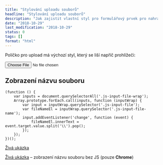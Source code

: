 ```yaml
---
title: "Stylování uploadu souborů"
headline: "Stylování uploadu souborů"
description: "Jak zajistit vlastní styl pro formulářový prvek pro nahrávání souborů <code>&lt;input type=file></code>."
date: "2018-10-29"
last_modification: "2018-10-29"
status: 0
tags: []
format: "html"
---
```


<p>Políčko pro upload má výchozí styl, který se liší napříč prohlížeči:</p>


<div class="live">
  <input type="file">
</div>


<h2 id="nazev-souboru">Zobrazení názvu souboru</h2>

<pre><code>(function () {
	var inputs = document.querySelectorAll('.js-input-file-wrap');
	Array.prototype.forEach.call(inputs, function (inputWrap) {
		var input = inputWrap.querySelector('.js-input-file');
		var fileNameEl = inputWrap.querySelector('.js-input-file-name');
 		input.addEventListener('change', function (event) {
			fileNameEl.innerText = event.target.value.split('\\').pop();
		});
	});
})();</code></pre>


<p><a href="https://kod.djpw.cz/cwoc">Živá ukázka</a></p>


<p><a href="https://kod.djpw.cz/dwoc">Živá ukázka</a> – zobrazení názvu souboru bez JS (pouze <b>Chrome</b>)</p>